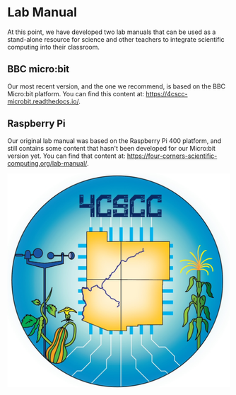 # Lab Manual

At this point, we have developed two lab manuals that can be used as a stand-alone resource for science and other teachers to integrate scientific computing into their classroom.

## BBC micro:bit
Our most recent version, and the one we recommend, is based on the BBC Micro:bit platform. You can find this content at: https://4cscc-microbit.readthedocs.io/.

## Raspberry Pi
Our original lab manual was based on the Raspberry Pi 400 platform, and still contains some content that hasn't been developed for our Micro:bit version yet. You can find that content at: https://four-corners-scientific-computing.org/lab-manual/.

![](/images/4cscc-art-1.jpg "4CSCC art.")
